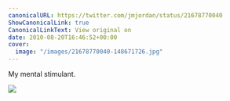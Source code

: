 ```yaml
---
canonicalURL: https://twitter.com/jmjordan/status/21678770040
ShowCanonicalLink: true
CanonicalLinkText: View original on
date: 2010-08-20T16:46:52+00:00
cover:
  image: "/images/21678770040-148671726.jpg"
---
```

My mental stimulant. 

![](/images/21678770040-148671726.jpg)